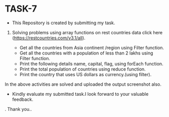 # TASK-7

- This Repository is created by submitting my task.

1. Solving problems using array functions on rest countries data click here (https://restcountries.com/v3.1/all).

     - Get all the countries from Asia continent /region using Filter function.
     - Get all the countries with a population of less than 2 lakhs using Filter function.
     - Print the following details name, capital, flag, using forEach function.
     -  Print the total population of countries using reduce function.
     - Print the country that uses US dollars as currency.(using filter).

In the above activities are solved and uploaded the output screenshot also.

- Kindly evaluate my submitted task.I look forward to your valuable feedback.

. Thank you..

